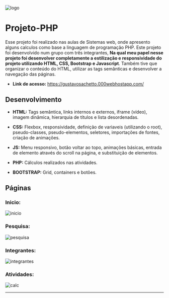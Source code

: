 ![logo](https://github.com/GustavoSachetto/Projeto-PHP/assets/136517074/3161e683-e74e-4c8a-8892-dae818324873)

# Projeto-PHP
Esse projeto foi realizado nas aulas de Sistemas web, onde apresento alguns calculos como base a linguagem de programação PHP. Este projeto foi desenvolvido num grupo com três integrantes, __Na qual meu papel nesse projeto foi desenvolver completamente a estilização e responsividade do projeto utilizando HTML, CSS, Bootstrap e Javascript__. Também tive que organizar o conteúdo do HTML, utilizar as tags semânticas e desenvolver a navegação das páginas.

* __Link de acesso:__ https://gustavosachetto.000webhostapp.com/

## Desenvolvimento

* __HTML:__ Tags semântica, links internos e externos, iframe (vídeo), imagem dinâmica, hierarquia de títulos e lista desordenadas.

* __CSS:__ Flexbox, responsividade, definição de variaveis (utilizando o root), pseudo-classes, pseudo-elementos, seletores, importações de fontes, criação de animações.

* __JS:__ Menu responsivo, botão voltar ao topo, animações básicas, entrada de elemento através do scroll na página, e substituição de elementos.

* __PHP:__ Cálculos realizados nas atividades.

* __BOOTSTRAP:__ Grid, containers e botões.

## Páginas
### Inicio:
![inicio](https://github.com/GustavoSachetto/Projeto-PHP/assets/136517074/c54bc64d-72da-4767-ad16-b66fdce9a3e0)

### Pesquisa: 
![pesquisa](https://github.com/GustavoSachetto/Projeto-PHP/assets/136517074/094c541e-bdb6-45e6-ae1a-62fca02da875)

### Integrantes:
![integrantes](https://github.com/GustavoSachetto/Projeto-PHP/assets/136517074/4f130477-8d0b-4b35-97ac-2c7d5fd6c647)

### Atividades:
![calc](https://github.com/GustavoSachetto/Projeto-PHP/assets/136517074/2fe93094-8910-4ecd-8f54-405d6e99dbda)

*****************
